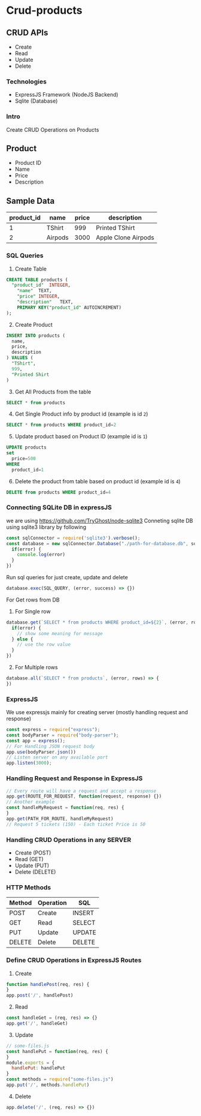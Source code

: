 # Crud-products


## CRUD APIs

- Create
- Read
- Update
- Delete

### Technologies
- ExpressJS Framework (NodeJS Backend)
- Sqlite (Database)

### Intro
Create CRUD Operations on Products 


## Product
- Product ID 
- Name
- Price
- Description


## Sample Data
| product_id | name | price | description |
| --- | --- | --- | --- |
| 1 | TShirt | 999 | Printed TShirt
| 2 | Airpods | 3000 | Apple Clone Airpods


### SQL Queries
1. Create Table
```sql
CREATE TABLE products (
  "product_id"	INTEGER,
	"name"	TEXT,
	"price"	INTEGER,
	"description"	TEXT,
	PRIMARY KEY("product_id" AUTOINCREMENT)
);
```

2. Create Product
```sql
INSERT INTO products (
  name,
  price,
  description
) VALUES (
  "TShirt",
  999,
  "Printed Shirt
)
```
3. Get All Products from the table
```sql
SELECT * from products
```
4. Get Single Product info by product id (example is id `2`)
```sql
SELECT * from products WHERE product_id=2
```
5. Update product based on Product ID (example id is `1`)
```sql
UPDATE products
set
  price=500
WHERE 
  product_id=1
```
6. Delete the product from table based on product id (example id is `4`)
```sql
DELETE from products WHERE product_id=4
```
### Connecting SQLite DB in expressJS
we are using https://github.com/TryGhost/node-sqlite3
Conneting sqlite DB using sqlite3 library by following
```js
const sqlConnector = require('sqlite3').verbose();
const database = new sqlConnector.Database("./path-for-database.db", sqlConnector.OPEN_READWRITE, (error) => {
  if(error) {
    console.log(error)
  }
})
```
Run sql queries for just create, update and delete 
```js
database.exec(SQL_QUERY, (error, success) => {})
```
For Get rows from DB
1. For Single row
```js
database.get(`SELECT * from products WHERE product_id=${2}`, (error, row) => {
  if(error) {
    // show some meaning for message
  } else {
    // use the row value
  }
})
```
2. For Multiple rows
```js
database.all(`SELECT * from products`, (error, rows) => {
})
```
### ExpressJS 
We use expressjs mainly for creating server (mostly handling request and response) 
```js
const express = require("express");
const bodyParser = require("body-parser");
const app = express();
// For Handling JSON request body
app.use(bodyParser.json())
// Listen server on any available port
app.listen(3000); 
```
### Handling Request and Response in ExpressJS
```js
// Every route will have a request and accept a response
app.get(ROUTE_FOR_REQUEST, function(request, response) {})
// Another example
const handleMyRequest = function(req, res) {
}
app.get(PATH_FOR_ROUTE, handleMyRequest)
// Request 5 tickets (150) - Each ticket Price is 50
```
### Handling CRUD Operations in any SERVER
- Create (POST)
- Read (GET)
- Update (PUT)
- Delete (DELETE)
### HTTP Methods
| Method | Operation | SQL 
| --- | --- | --- |
| POST | Create | INSERT
| GET | Read | SELECT
| PUT | Update | UPDATE
| DELETE | Delete | DELETE
### Define CRUD Operations in ExpressJS Routes
1. Create
```js
function handlePost(req, res) {
}
app.post('/', handlePost)
```
2. Read
```js
const handleGet = (req, res) => {}
app.get('/', handleGet)
```
3. Update
```js
// some-files.js
const handlePut = function(req, res) {
}
module.exports = {
  handlePut: handlePut
}
const methods = require("some-files.js")
app.put('/', methods.handlePut)
```
4. Delete
```js
app.delete('/', (req, res) => {})
```